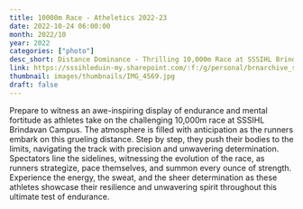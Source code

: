 ```yaml
---
title: 10000m Race - Atheletics 2022-23
date: 2022-10-24 06:00:00
month: 2022/10
year: 2022
categories: ["photo"]
desc_short: Distance Dominance - Thrilling 10,000m Race at SSSIHL Brindavan Campus - Endurance, Strategy, and Perseverance Unleashed
link: https://sssihleduin-my.sharepoint.com/:f:/g/personal/brnarchive_sssihl_edu_in/EgzgeqBMG1hFpBQt3uEPAeUBjjknHw_3Mu8eEO3gYu2JpA?e=dd231L
thumbnail: images/thumbnails/IMG_4569.jpg
draft: false
---
```


Prepare to witness an awe-inspiring display of endurance and mental fortitude as athletes take on the challenging 10,000m race at SSSIHL Brindavan Campus. The atmosphere is filled with anticipation as the runners embark on this grueling distance. Step by step, they push their bodies to the limits, navigating the track with precision and unwavering determination. Spectators line the sidelines, witnessing the evolution of the race, as runners strategize, pace themselves, and summon every ounce of strength. Experience the energy, the sweat, and the sheer determination as these athletes showcase their resilience and unwavering spirit throughout this ultimate test of endurance.
